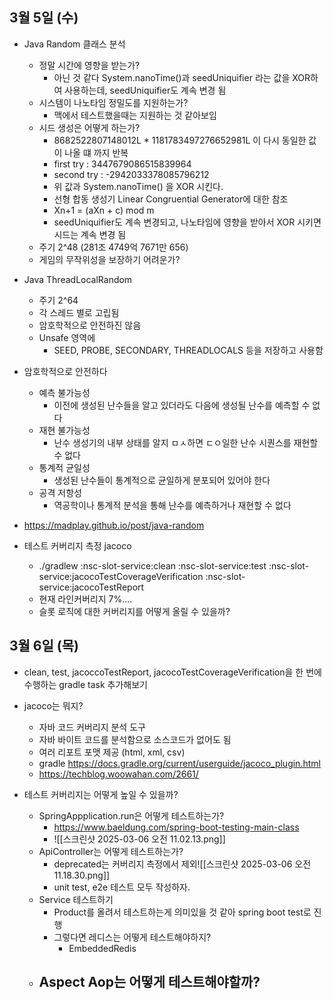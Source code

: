 
## 3월 5일 (수)

- Java Random 클래스 분석
	- 정말 시간에 영향을 받는가?
		- 아닌 것 같다 System.nanoTime()과 seedUniquifier 라는 값을 XOR하여 사용하는데, seedUniquifier도 계속 변경 됨
	- 시스템이 나노타임 정밀도를 지원하는가?
		- 맥에서 테스트했을때는 지원하는 것 같아보임
	- 시드 생성은 어떻게 하는가?
		- 8682522807148012L  * 1181783497276652981L 이 다시 동일한 값이 나올 떄 까지 반복
		- first try : 3447679086515839964
		- second try : -2942033378085796212
		- 위 값과 System.nanoTime() 을 XOR 시킨다.
		- 선형 합동 생성기 Linear Congruential Generator에 대한 참조
		- Xn+1 = (aXn + c) mod m
		- seedUniquifier도 계속 변경되고, 나노타임에 영향을 받아서 XOR 시키면 시드는 계속 변경 됨
	- 주기 2^48 (281조 4749억 7671만 656)
	- 게임의 무작위성을 보장하기 어려운가?

- Java ThreadLocalRandom
	- 주기 2^64
	- 각 스레드 별로 고립됨
	- 암호학적으로 안전하진 않음
	- Unsafe 영역에
		- SEED, PROBE, SECONDARY, THREADLOCALS 등을 저장하고 사용함

- 암호학적으로 안전하다
	- 예측 불가능성
		- 이전에 생성된 난수들을 알고 있더라도 다음에 생성될 난수를 예측할 수 없다
	- 재현 불가능성
		- 난수 생성기의 내부 상태를 알지 ㅁㅅ하면 ㄷㅇ일한 난수 시퀀스를 재현할 수 없다
	- 통계적 균일성
		- 생성된 난수들이 통계적으로 균일하게 분포되어 있어야 한다
	- 공격 저항성
		- 역공학이나 통계적 분석을 통해 난수를 예측하거나 재현할 수 없다

- https://madplay.github.io/post/java-random


- 테스트 커버리지 측정 jacoco
	- ./gradlew :nsc-slot-service:clean :nsc-slot-service:test :nsc-slot-service:jacocoTestCoverageVerification :nsc-slot-service:jacocoTestReport 
	- 현재 라인커버리지 7%....
	- 슬롯 로직에 대한 커버리지를 어떻게 올릴 수 있을까?


## 3월 6일 (목)

- clean, test, jacoccoTestReport, jacocoTestCoverageVerification을 한 번에 수행하는 gradle task 추가해보기

- jacoco는 뭐지?
	- 자바 코드 커버리지 분석 도구
	- 자바 바이트 코드를 분석함으로 소스코드가 없어도 됨
	- 여러 리포트 포맷 제공 (html, xml, csv)
	- gradle https://docs.gradle.org/current/userguide/jacoco_plugin.html
	- https://techblog.woowahan.com/2661/

- 테스트 커버리지는 어떻게 높일 수 있을까?
	- SpringAppplication.run은 어떻게 테스트하는가?
		- https://www.baeldung.com/spring-boot-testing-main-class
		- ![[스크린샷 2025-03-06 오전 11.02.13.png]] 
	- ApiController는 어떻게 테스트하는가?
		- deprecated는 커버리지 측정에서 제외![[스크린샷 2025-03-06 오전 11.18.30.png]]
		- unit test, e2e 테스트 모두 작성하자.
	- Service 테스트하기
		- Product를 올려서 테스트하는게 의미있을 것 같아 spring boot test로 진행
		- 그렇다면 레디스는 어떻게 테스트해야하지?
			- EmbeddedRedis
	- Aspect Aop는 어떻게 테스트해야할까?
		- 